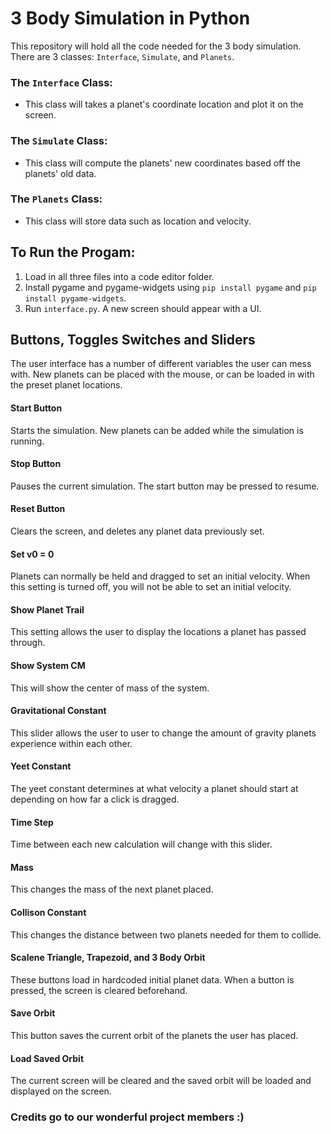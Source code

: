 # 3 Body Simulation in Python
This repository will hold all the code needed for the 3 body simulation. 
<br>There are 3 classes: ```Interface```, ```Simulate```, and ```Planets```.
### The ```Interface``` Class:
* This class will takes a planet's coordinate location and plot it on the screen.

### The ```Simulate``` Class:
* This class will compute the planets' new coordinates based off the planets' old data.

### The ```Planets``` Class:
* This class will store data such as location and velocity.

## To Run the Progam:
1) Load in all three files into a code editor folder.
2) Install pygame and pygame-widgets using ```pip install pygame``` and ```pip install pygame-widgets```.
3) Run ```interface.py```. A new screen should appear with a UI.

## Buttons, Toggles Switches and Sliders
The user interface has a number of different variables the user can mess with.
New planets can be placed with the mouse, or can be loaded in with the preset planet locations.
#### Start Button
Starts the simulation. New planets can be added while the simulation is running.
#### Stop Button
Pauses the current simulation. The start button may be pressed to resume.
#### Reset Button
Clears the screen, and deletes any planet data previously set.
#### Set v0 = 0
Planets can normally be held and dragged to set an initial velocity. When this setting is turned off, you will not be able to set an initial velocity.
#### Show Planet Trail
This setting allows the user to display the locations a planet has passed through.
#### Show System CM
This will show the center of mass of the system. 
#### Gravitational Constant
This slider allows the user to user to change the amount of gravity planets experience within each other.
#### Yeet Constant
The yeet constant determines at what velocity a planet should start at depending on how far a click is dragged.
#### Time Step
Time between each new calculation will change with this slider.
#### Mass
This changes the mass of the next planet placed.
#### Collison Constant
This changes the distance between two planets needed for them to collide.
#### Scalene Triangle, Trapezoid, and 3 Body Orbit
These buttons load in hardcoded initial planet data. When a button is pressed, the screen is cleared beforehand.
#### Save Orbit
This button saves the current orbit of the planets the user has placed.
#### Load Saved Orbit
The current screen will be cleared and the saved orbit will be loaded and displayed on the screen.

### Credits go to our wonderful project members :)
